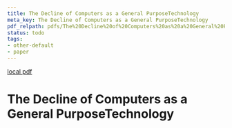 ```yaml
---
title: The Decline of Computers as a General PurposeTechnology
meta_key: The Decline of Computers as a General PurposeTechnology
pdf_relpath: pdfs/The%20Decline%20of%20Computers%20as%20a%20General%20PurposeTechnology.pdf
status: todo
tags:
- other-default
- paper
---
```


[local pdf](../../../pdfs/The%20Decline%20of%20Computers%20as%20a%20General%20PurposeTechnology.pdf)

# The Decline of Computers as a General PurposeTechnology
